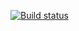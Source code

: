 [![Build status](https://ci.appveyor.com/api/projects/status/fnbuey0k841j0wo4?svg=true)](https://ci.appveyor.com/project/Darya1705/web)